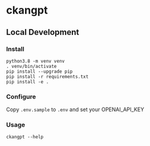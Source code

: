 # ckangpt

## Local Development

### Install

```
python3.8 -m venv venv
. venv/bin/activate
pip install --upgrade pip
pip install -r requirements.txt
pip install -e .
```

### Configure

Copy `.env.sample` to `.env` and set your OPENAI_API_KEY

### Usage

```
ckangpt --help
```
